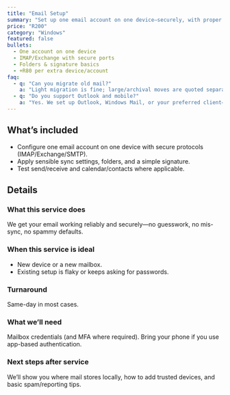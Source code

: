 ```yaml
---
title: "Email Setup"
summary: "Set up one email account on one device—securely, with proper sync and sensible defaults."
price: "R200"
category: "Windows"
featured: false
bullets:
  - One account on one device
  - IMAP/Exchange with secure ports
  - Folders & signature basics
  - +R80 per extra device/account
faq:
  - q: "Can you migrate old mail?"
    a: "Light migration is fine; large/archival moves are quoted separately."
  - q: "Do you support Outlook and mobile?"
    a: "Yes. We set up Outlook, Windows Mail, or your preferred client—and can add phones/tablets (+R80 each)."
---
```


## What’s included
- Configure one email account on one device with secure protocols (IMAP/Exchange/SMTP).
- Apply sensible sync settings, folders, and a simple signature.
- Test send/receive and calendar/contacts where applicable.

## Details

### What this service does
We get your email working reliably and securely—no guesswork, no mis-sync, no spammy defaults.

### When this service is ideal
- New device or a new mailbox.
- Existing setup is flaky or keeps asking for passwords.

### Turnaround
Same-day in most cases.

### What we’ll need
Mailbox credentials (and MFA where required). Bring your phone if you use app-based authentication.

### Next steps after service
We’ll show you where mail stores locally, how to add trusted devices, and basic spam/reporting tips.
